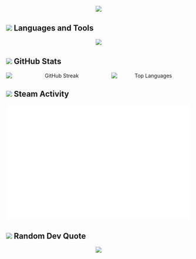 <p align="center">
  <img src="https://capsule-render.vercel.app/api?type=venom&height=200&color=0:667eea,50:764ba2,100:f093fb&text=Alejandro%20Jiménez&fontAlign=50&fontColor=ffffff&fontSize=50&desc=Full%20Stack%20Developer%20%7C%20Building%20Digital%20Experiences&descAlign=50&descAlignY=75&animation=fadeIn" />
</p>

## <img src="https://img.icons8.com/fluency/48/000000/settings.png" width="28"/> Languages and Tools
<p align="center">
  <a href="https://skillicons.dev">
    <img src="https://skillicons.dev/icons?i=python,java,js,html,css,sass,tailwind,react,nextjs,flutter,nodejs,fastapi,flask,postgres,supabase,sqlite,firebase,androidstudio,git&perline=10" />
  </a>
</p>

## <img src="https://img.icons8.com/color/48/000000/bar-chart.png" width="28"/> GitHub Stats
<div align="center" style="display: flex; flex-direction: row;">
  <img width="57%" src="https://github-readme-streak-stats.herokuapp.com/?user=aleju03&theme=dark&hide_border=true" alt="GitHub Streak" />
  <img width="42%" src="https://github-readme-stats.vercel.app/api/top-langs/?username=aleju03&theme=dark&hide_border=true&include_all_commits=true&count_private=true&layout=compact" alt="Top Languages" />
</div>

## <img src="https://img.icons8.com/color/48/000000/steam.png" width="28"/> Steam Activity
<p align="center">
  <img src="https://github.com/aleju03/aleju03/blob/main/github-metrics.svg" alt="Steam Metrics" />
</p>

## <img src="https://img.icons8.com/clouds/48/000000/chat.png" width="28"/> Random Dev Quote
<p align="center">
  <img src="https://quotes-github-readme.vercel.app/api?type=horizontal&theme=radical" />
</p>

